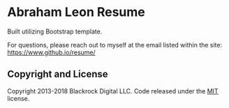 # Abraham Leon Resume
Built utilizing Bootstrap template. 

For questions, please reach out to myself at the email listed within the site: https://www.github.io/resume/

## Copyright and License

Copyright 2013-2018 Blackrock Digital LLC. Code released under the [MIT](https://github.com/BlackrockDigital/startbootstrap-resume/blob/gh-pages/LICENSE) license.
